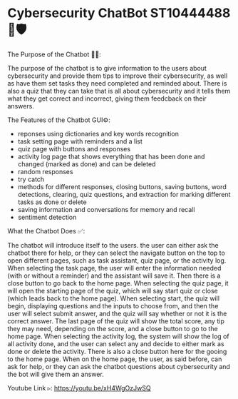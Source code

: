 # Cybersecurity ChatBot ST10444488 🤖🛡️

The Purpose of the Chatbot 🔎🎯:

The purpose of the chatbot is to give information to the users about cybersecurity and provide them tips to improve their cybersecurity, as well as have them set tasks they need completed and reminded about. 
There is also a quiz that they can take that is all about cybersecurity and it tells them what they get correct and incorrect, giving them feedcback on their answers.


The Features of the Chatbot GUI⚙️:
- reponses using dictionaries and key words recognition
- task setting page with reminders and a list
- quiz page with buttons and responses
- activity log page that shows everything that has been done and changed (marked as done) and can be deleted
- random responses
- try catch
- methods for different responses, closing buttons, saving buttons, word detections, clearing, quiz questions, and extraction for marking different tasks as done or delete
- saving information and conversations for memory and recall
- sentiment detection


What the Chatbot Does ✅:

The chatbot will introduce itself to the users. the user can either ask the chatbot there for help, or they can select the navigate button on the top to open different pages, such as task assistant, quiz page, or the activity log. 
When selecting the task page, the user will enter the information needed (with or without a reminder) and the assistant will save it. Then there is a close button to go back to the home page.
When selecting the quiz page, it will open the starting page of the quiz, which will say start quiz or close (which leads back to the home page). When selecting start, the quiz will begin, displaying questions and the inputs to choose from, and then the user will select submit answer, and the quiz will say whether or not it is the correct answer.
The last page of the quiz will show the total score, any tip they may need, depending on the score, and a close button to go to the home page.
When selecting the activity log, the system will show the log of all activity done, and the user can select any and decide to either mark as done or delete the activity. There is also a close button here for the gooing to the home page.
When on the home page, the user, as said before, can ask for help, or they can ask the chatbot questions about cybersecurity and the bot will give them an answer.

Youtube Link ▹:
https://youtu.be/xH4WgOzJwSQ
